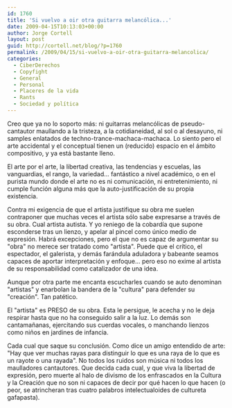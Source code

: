 ```yaml
---
id: 1760
title: 'Si vuelvo a oir otra guitarra melancólica...'
date: 2009-04-15T10:13:03+00:00
author: Jorge Cortell
layout: post
guid: http://cortell.net/blog/?p=1760
permalink: /2009/04/15/si-vuelvo-a-oir-otra-guitarra-melancolica/
categories:
  - CiberDerechos
  - Copyfight
  - General
  - Personal
  - Placeres de la vida
  - Rants
  - Sociedad y polí­tica
---
```

Creo que ya no lo soporto más: ni guitarras melancólicas de pseudo-cantautor maullando a la tristeza, a la cotidianeidad, al sol o al desayuno, ni samples enlatados de techno-trance-machaca-machaca. Lo siento pero el arte accidental y el conceptual tienen un (reducido) espacio en el ámbito compositivo, y ya está bastante lleno.

El arte por el arte, la libertad creativa, las tendencias y escuelas, las vanguardias, el rango, la variedad... fantástico a nivel académico, o en el purista mundo donde el arte no es ni comunicación, ni entretenimiento, ni cumple función alguna más que la auto-justificación de su propia existencia.

Contra mi exigencia de que el artista justifique su obra me suelen contraponer que muchas veces el artista sólo sabe expresarse a través de su obra. Cual artista autista. Y yo reniego de la cobardía que supone esconderse tras un lienzo, y apelar al pincel como único medio de expresión. Habrá excepciones, pero el que no es capaz de argumentar su "obra" no merece ser tratado como "artista". Puede que el crítico, el espectador, el galerista, y demás farándula aduladora y babeante seamos capaces de aportar interpretación y enfoque... pero eso no exime al artista de su responsabilidad como catalizador de una idea.

Aunque por otra parte me encanta escucharles cuando se auto denominan "artistas" y enarbolan la bandera de la "cultura" para defender su "creación". Tan patético.

El "artista" es PRESO de su obra. Esta le persigue, le acecha y no le deja respirar hasta que no ha conseguido salir a la luz. Lo demás son cantamañanas, ejercitando sus cuerdas vocales, o manchando lienzos como niños en jardines de infancia.

Cada cual que saque su conclusión. Como dice un amigo entendido de arte: "Hay que ver muchas rayas para distinguir lo que es una raya de lo que es un rayote o una rayada". No todos los ruidos son música ni todos los maulladores cantautores. Que decida cada cual, y que viva la libertad de expresión, pero muerte al halo de divismo de los enfrascados en la Cultura y la Creación que no son ni capaces de decir por qué hacen lo que hacen (o peor, se atrincheran tras cuatro palabros intelectualoides de cultureta gafapasta).